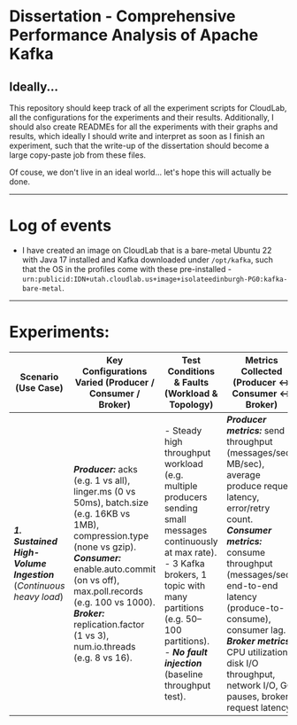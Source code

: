 # Dissertation - Comprehensive Performance Analysis of Apache Kafka

## Ideally...
This repository should keep track of all the experiment scripts for CloudLab,
all the configurations for the experiments and their results. Additionally,
I should also create READMEs for all the experiments with their graphs and results,
which ideally I should write and interpret as soon as I finish an experiment, such
that the write-up of the dissertation should become a large copy-paste job from
these files.


Of couse, we don't live in an ideal world... let's hope this will actually be done.

---

# Log of events
- I have created an image on CloudLab that is a bare-metal Ubuntu 22 with Java 17
installed and Kafka downloaded under `/opt/kafka`, such that the OS in the profiles
come with these pre-installed - `urn:publicid:IDN+utah.cloudlab.us+image+isolateedinburgh-PG0:kafka-bare-metal`.

---

# Experiments:
| Scenario (Use Case) | Key Configurations Varied (Producer / Consumer / Broker) | Test Conditions & Faults (Workload & Topology) | Metrics Collected (Producer ↔ Consumer ↔ Broker) |
|---------------------|----------------------------------------------------------|------------------------------------------------|--------------------------------------------------|
| _**1. Sustained High-Volume Ingestion**_<br/>(*Continuous heavy load*) | _**Producer:**_ acks (e.g. 1 vs all), linger.ms (0 vs 50ms), batch.size (e.g. 16KB vs 1MB), compression.type (none vs gzip).<br/>_**Consumer:**_ enable.auto.commit (on vs off), max.poll.records (e.g. 100 vs 1000).<br/>_**Broker:**_ replication.factor (1 vs 3), num.io.threads (e.g. 8 vs 16). | - Steady high throughput workload (e.g. multiple producers sending small messages continuously at max rate).<br/>- 3 Kafka brokers, 1 topic with many partitions (e.g. 50–100 partitions).<br/>- _**No fault injection**_ (baseline throughput test). | _**Producer metrics:**_ send throughput (messages/sec, MB/sec), average produce request latency, error/retry count.<br/>_**Consumer metrics:**_ consume throughput (messages/sec), end-to-end latency (produce-to-consume), consumer lag.<br/>_**Broker metrics:**_ CPU utilization, disk I/O throughput, network I/O, GC pauses, broker request latency. |
